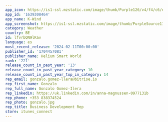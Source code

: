 ```yaml
---
app_icon: https://is1-ssl.mzstatic.com/image/thumb/Purple126/v4/f4/c6/e6/f4c6e6f6-97ad-a0b7-9044-ed8cb808f454/AppIcon-1x_U007emarketing-0-7-0-85-220.png/1024x1024bb.png
app_id: '1639308464'
app_name: K-Wind
app_screenshot: https://is1-ssl.mzstatic.com/image/thumb/PurpleSource116/v4/dd/f1/6c/ddf16ce2-1e79-8afa-13fa-9abea1ae81e3/0884adb1-d465-4b25-b4b7-3134587f552e_Screenshot_2023-08-24_at_01.27.24.png/1242x2688bb.png
category: Weather
country: BE
id: lfvrbQN9lKav
language: es
most_recent_release: '2024-02-11T00:00:00'
publisher_id: '1704457081'
publisher_name: Helium Smart World
rank: '221'
release_count_in_past_year: '13'
release_count_in_past_year_category: 10
release_count_in_past_year_top_in_category: 14
rep_email: gonzalo.gomez-llera@bitrise.io
rep_first_name: Gonzalo
rep_full_name: Gonzalo Gomez-Ilera
rep_linkedin: https://uk.linkedin.com/in/anna-magnussen-0977131b
rep_phone: +353 838374524
rep_photo: gonzalo.jpg
rep_title: Business Development Rep
store: itunes_connect
---
```

